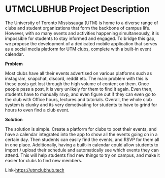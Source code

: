 # UTMCLUBHUB Project Description

The University of Toronto Mississauga (UTM) is home to a diverse range of clubs and
student organizations that form the backbone of campus life. However, with so many events and
activities happening simultaneously, it is impossible for students to stay informed and engaged.
To bridge this gap, we propose the development of a dedicated mobile application that serves
as a social media platform for UTM clubs, complete with a built-in event calendar.

**Problem**

Most clubs have all their events advertised on various platforms such as instagram,
snapchat, discord, reddit etc. The main problem with this is these posts get lost through the high
volume of content on them. Once people pass a post, it is very unlikely for them to find it again.
Even then, students have to manually rsvp, and even figure out if they can even go to the club
with Office hours, lectures and tutorials. Overall, the whole club system is clunky and its very
demotivating for students to have to grind for hours to even find a club event.

**Solution**

The solution is simple. Create a platform for clubs to post their events, and have a
calendar integrated into the app to show all the events going on in a certain day. Then students
can easily find the events, and RSVP for them all in one place. Additionally, having a built-in
calendar could allow students to import / upload their schedule and automatically see which
events they can attend. This will help students find new things to try on campus, and make it
easier for clubs to find new members.

Link-https://utmclubhub.tech
